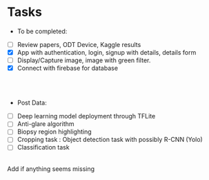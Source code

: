 
# Tasks

- To be completed:

- [ ] Review papers, ODT Device, Kaggle results
- [x] App with authentication, login, signup with details, details form
- [ ] Display/Capture image, image with green filter.
- [x] Connect with firebase for database
<br>
<br>

- Post Data:

- [ ] Deep learning model deployment through TFLite
- [ ] Anti-glare algorithm
- [ ] Biopsy region highlighting
- [ ] Cropping task : Object detection task with possibly R-CNN (Yolo)
- [ ] Classification task
<br>
Add if anything seems missing
